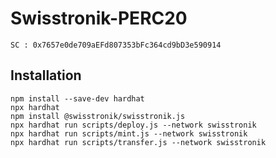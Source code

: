 # Swisstronik-PERC20

```
SC : 0x7657e0de709aEFd807353bFc364cd9bD3e590914
```

## Installation
```
npm install --save-dev hardhat
npx hardhat
npm install @swisstronik/swisstronik.js
npx hardhat run scripts/deploy.js --network swisstronik 
npx hardhat run scripts/mint.js --network swisstronik 
npx hardhat run scripts/transfer.js --network swisstronik
```

